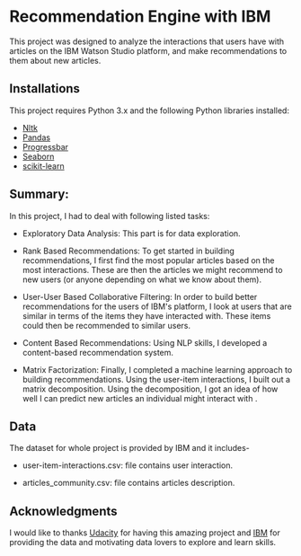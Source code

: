 # Recommendation Engine with IBM

This project was designed to analyze the interactions that users have with articles on the IBM Watson Studio platform, and make recommendations to them about new articles.

##  Installations
This project requires Python 3.x and the following Python libraries installed:
- [Nltk](https://www.nltk.org/)
- [Pandas](http://pandas.pydata.org)
- [Progressbar](https://pypi.org/project/progressbar/)
- [Seaborn](https://seaborn.pydata.org/)
- [scikit-learn](http://scikit-learn.org/stable/)

## Summary:
In this project, I had to deal with following listed tasks:
- Exploratory Data Analysis: This part is for data exploration.

- Rank Based Recommendations: To get started in building recommendations, I first find the most popular articles based on the most interactions. These are then the articles we might recommend to new users (or anyone depending on what we know about them).

- User-User Based Collaborative Filtering: In order to build better recommendations for the users of IBM's platform, I look at users that are similar in terms of the items they have interacted with. These items could then be recommended to similar users.

- Content Based Recommendations:  Using  NLP skills, I developed a content-based recommendation system.

- Matrix Factorization: Finally, I completed a machine learning approach to building recommendations. Using the user-item interactions, I built out a matrix decomposition. Using the decomposition, I got an idea of how well I can predict new articles an individual might interact with .    

## Data
The dataset for whole project is provided by IBM and it includes-

- user-item-interactions.csv: file contains user interaction.

- articles_community.csv: file contains articles description.  

## Acknowledgments
I would like to thanks [Udacity](https://eu.udacity.com/) for having this amazing project and [IBM](https://dataplatform.cloud.ibm.com/) for providing the data and motivating data lovers to explore and learn skills.
